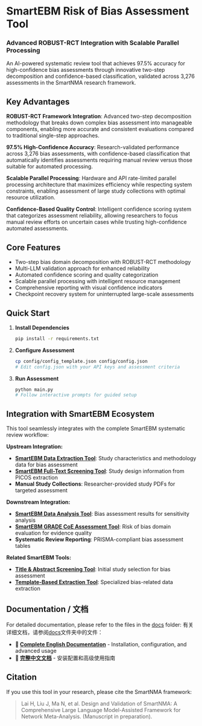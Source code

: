# SmartEBM Risk of Bias Assessment Tool

### Advanced ROBUST-RCT Integration with Scalable Parallel Processing

An AI-powered systematic review tool that achieves 97.5% accuracy for high-confidence bias assessments through innovative two-step decomposition and confidence-based classification, validated across 3,276 assessments in the SmartNMA research framework.

## Key Advantages

**ROBUST-RCT Framework Integration**: Advanced two-step decomposition methodology that breaks down complex bias assessment into manageable components, enabling more accurate and consistent evaluations compared to traditional single-step approaches.

**97.5% High-Confidence Accuracy**: Research-validated performance across 3,276 bias assessments, with confidence-based classification that automatically identifies assessments requiring manual review versus those suitable for automated processing.

**Scalable Parallel Processing**: Hardware and API rate-limited parallel processing architecture that maximizes efficiency while respecting system constraints, enabling assessment of large study collections with optimal resource utilization.

**Confidence-Based Quality Control**: Intelligent confidence scoring system that categorizes assessment reliability, allowing researchers to focus manual review efforts on uncertain cases while trusting high-confidence automated assessments.

## Core Features

- Two-step bias domain decomposition with ROBUST-RCT methodology
- Multi-LLM validation approach for enhanced reliability
- Automated confidence scoring and quality categorization
- Scalable parallel processing with intelligent resource management
- Comprehensive reporting with visual confidence indicators
- Checkpoint recovery system for uninterrupted large-scale assessments

## Quick Start

1. **Install Dependencies**
   ```bash
   pip install -r requirements.txt
   ```

2. **Configure Assessment**
   ```bash
   cp config/config_template.json config/config.json
   # Edit config.json with your API keys and assessment criteria
   ```

3. **Run Assessment**
   ```bash
   python main.py
   # Follow interactive prompts for guided setup
   ```

## Integration with SmartEBM Ecosystem

This tool seamlessly integrates with the complete SmartEBM systematic review workflow:

**Upstream Integration:**
- **[SmartEBM Data Extraction Tool](../data_extraction_tool/README.md)**: Study characteristics and methodology data for bias assessment
- **[SmartEBM Full-Text Screening Tool](../full_text_screening_tool/README.md)**: Study design information from PICOS extraction
- **Manual Study Collections**: Researcher-provided study PDFs for targeted assessment

**Downstream Integration:**
- **[SmartEBM Data Analysis Tool](../data_analysis_tool/README.md)**: Bias assessment results for sensitivity analysis
- **[SmartEBM GRADE CoE Assessment Tool](../grade_coe_assessment_tool/README.md)**: Risk of bias domain evaluation for evidence quality
- **Systematic Review Reporting**: PRISMA-compliant bias assessment tables

**Related SmartEBM Tools:**
- **[Title & Abstract Screening Tool](../title_and_abstract_screening_tool/README.md)**: Initial study selection for bias assessment
- **[Template-Based Extraction Tool](../template_based_extraction_tool/README.md)**: Specialized bias-related data extraction

## Documentation / 文档

For detailed documentation, please refer to the files in the [docs](docs/) folder:
有关详细文档，请参阅[docs](docs/)文件夹中的文件：
- **📖 [Complete English Documentation](docs/README.md)** - Installation, configuration, and advanced usage
- **📖 [完整中文文档](docs/README_zh.md)** - 安装配置和高级使用指南

## Citation

If you use this tool in your research, please cite the SmartNMA framework:

> Lai H, Liu J, Ma N, et al. Design and Validation of SmartNMA: A Comprehensive Large Language Model-Assisted Framework for Network Meta-Analysis. (Manuscript in preparation).